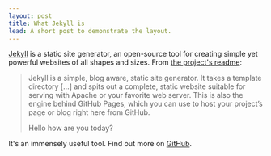 ```yaml
---
layout: post
title: What Jekyll is
lead: A short post to demonstrate the layout.
---
```


[Jekyll](https://jekyllrb.com) is a static site generator, an open-source tool for creating simple yet powerful websites of all shapes and sizes. From [the project's readme](https://github.com/jekyll/jekyll/blob/master/README.markdown):

> Jekyll is a simple, blog aware, static site generator. It takes a template directory [...] and spits out a complete, static website suitable for serving with Apache or your favorite web server. This is also the engine behind GitHub Pages, which you can use to host your project’s page or blog right here from GitHub.
>
> Hello how are you today? 

It's an immensely useful tool. Find out more on [GitHub](https://github.com/jekyll/jekyll).
